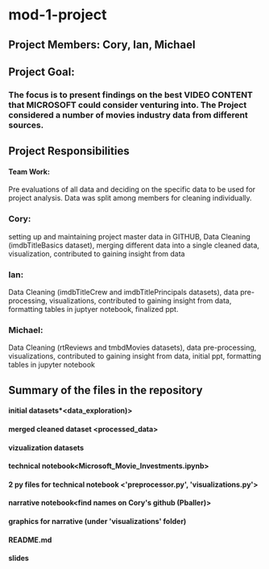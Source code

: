# mod-1-project


## Project Members: Cory, Ian, Michael
### 

## Project Goal: 
### The focus is to present findings on the best VIDEO CONTENT that MICROSOFT could consider venturing into. The Project considered a number of movies industry data from different sources. 

## Project Responsibilities 

#### Team Work: 
Pre evaluations of all data and deciding on the specific data to be used for project analysis. Data was split among members for cleaning individually.
### Cory: 
setting up and maintaining project master data in GITHUB, Data Cleaning (imdbTitleBasics dataset), merging different data into a single cleaned data, visualization, contributed to gaining insight from data 

### Ian:
Data Cleaning (imdbTitleCrew and imdbTitlePrincipals datasets), data pre-processing, visualizations, contributed to gaining insight from data, formatting tables in juptyer notebook, finalized ppt.

### Michael: 
Data Cleaning (rtReviews and tmbdMovies datasets), data pre-processing, visualizations, contributed to gaining insight from data, initial ppt, formatting tables in jupyter notebook 


## Summary of the files in the repository
#### initial datasets*<data_exploration)>
#### merged cleaned dataset <processed_data>
#### vizualization datasets <visualizations>
#### technical notebook<Microsoft_Movie_Investments.ipynb>
#### 2 py files for technical notebook <'preprocessor.py', 'visualizations.py'>
#### narrative notebook<find names on Cory's github (Pballer)>
#### graphics for narrative (under 'visualizations' folder)
#### README.md
#### slides<not downloaded or named yet>
